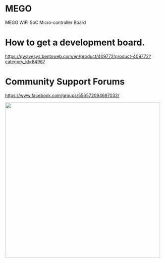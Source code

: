 # MEGO
MEGO WiFi SoC Micro-controller Board
 
# How to get a development board.

https://qwavesys.bentoweb.com/en/product/409772/product-409772?category_id=84967

# Community Support Forums

https://www.facebook.com/groups/556572094697033/

<img src="https://github.com/QWaveSystems/MEGO/blob/master/MEGO-Block-Diagram_Rev.B.png" data-canonical-src="https://github.com/QWaveSystems/MEGO/blob/master/MEGO-Block-Diagram_Rev.B.png" width="500"/>
